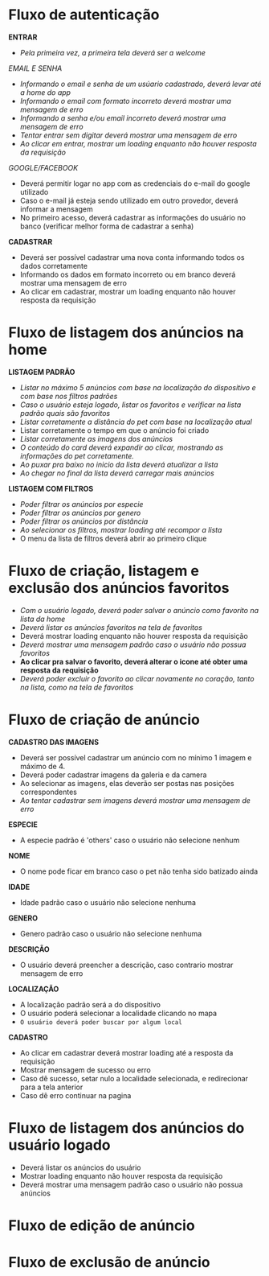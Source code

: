 # Fluxo de autenticação

**ENTRAR**

- _Pela primeira vez, a primeira tela deverá ser a welcome_

*EMAIL E SENHA*

- _Informando o email e senha de um usúario cadastrado, deverá levar até a home do app_
- _Informando o email com formato incorreto deverá  mostrar uma mensagem de erro_
- _Informando a senha e/ou email incorreto deverá mostrar uma mensagem de erro_
- _Tentar entrar sem digitar deverá mostrar uma mensagem de erro_
- _Ao clicar em entrar, mostrar um loading enquanto não houver resposta da requisição_

*GOOGLE/FACEBOOK*

- Deverá permitir logar no app com as credenciais do e-mail do google utilizado
- Caso o e-mail já esteja sendo utilizado em outro provedor, deverá informar a mensagem
- No primeiro acesso, deverá cadastrar as informações do usuário no banco (verificar melhor forma de cadastrar a senha)

**CADASTRAR**

- Deverá ser possível cadastrar uma nova conta informando todos os dados corretamente
- Informando os dados em formato incorreto ou em branco deverá mostrar uma mensagem de erro
- Ao clicar em cadastrar, mostrar um loading enquanto não houver resposta da requisição

# Fluxo de listagem dos anúncios na home

**LISTAGEM PADRÃO**

- _Listar no máximo 5 anúncios com base na localização do dispositivo e com base nos filtros padrões_
- _Caso o usuário esteja logado, listar os favoritos e verificar na lista padrão quais são favoritos_
- _Listar corretamente a distância do pet com base na localização atual_
- Listar corretamente o tempo em que o anúncio foi criado
- _Listar corretamente as imagens dos anúncios_
- _O conteúdo do card deverá expandir ao clicar, mostrando as informações do pet corretamente._
- _Ao puxar pra baixo no inicio da lista deverá atualizar a lista_
- _Ao chegar no final da lista deverá carregar mais anúncios_

**LISTAGEM COM FILTROS**

- _Poder filtrar os anúncios por especie_
- _Poder filtrar os anúncios por genero_
- _Poder filtrar os anúncios por distância_
- _Ao selecionar os filtros, mostrar loading até recompor a lista_
- O menu da lista de filtros deverá abrir ao primeiro clique

# Fluxo de criação, listagem e exclusão dos anúncios favoritos

- _Com o usuário logado, deverá poder salvar o anúncio como favorito na lista da home_
- _Deverá listar os anúncios favoritos na tela de favoritos_
- Deverá mostrar loading enquanto não houver resposta da requisição
- _Deverá mostrar uma mensagem padrão caso o usuário não possua favoritos_
- __Ao clicar pra salvar o favorito, deverá alterar o icone até obter uma resposta da requisição__
- _Deverá poder excluir o favorito ao clicar novamente no coração, tanto na lista, como na tela de favoritos_

# Fluxo de criação de anúncio

**CADASTRO DAS IMAGENS**

- Deverá ser possível cadastrar um anúncio com no mínimo 1 imagem e máximo de 4.
- Deverá poder cadastrar imagens da galeria e da camera
- Ao selecionar as imagens, elas deverão ser postas nas posições correspondentes
- _Ao tentar cadastrar sem imagens deverá mostrar uma mensagem de erro_

**ESPECIE**

- A especie padrão é 'others' caso o usuário não selecione nenhum

**NOME**

- O nome pode ficar em branco caso o pet não tenha sido batizado ainda

**IDADE**

- Idade padrão caso o usuário não selecione nenhuma

**GENERO**

- Genero padrão caso o usuário não selecione nenhuma

**DESCRIÇÃO**

- O usuário deverá preencher a descrição, caso contrario mostrar mensagem de erro

**LOCALIZAÇÃO**

- A localização padrão será a do dispositivo
- O usuário poderá selecionar a localidade clicando no mapa
- ``O usuário deverá poder buscar por algum local``

**CADASTRO**

- Ao clicar em cadastrar deverá mostrar loading até a resposta da requisição
- Mostrar mensagem de sucesso ou erro
- Caso dê sucesso, setar nulo a localidade selecionada, e redirecionar para a tela anterior
- Caso dê erro continuar na pagina

# Fluxo de listagem dos anúncios do usuário logado

- Deverá listar os anúncios do usuário
- Mostrar loading enquanto não houver resposta da requisição
- Deverá mostrar uma mensagem padrão caso o usuário não possua anúncios

# Fluxo de edição de anúncio

# Fluxo de exclusão de anúncio

